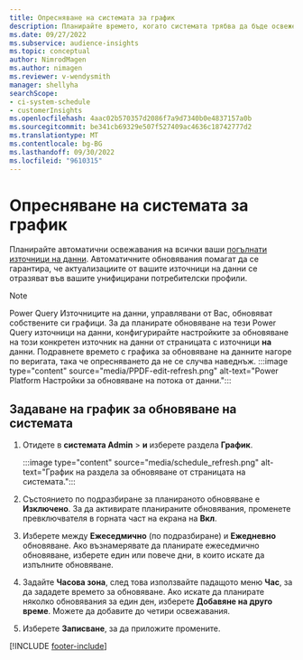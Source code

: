 ```yaml
---
title: Опресняване на системата за график
description: Планирайте времето, когато системата трябва да бъде освежена
ms.date: 09/27/2022
ms.subservice: audience-insights
ms.topic: conceptual
author: NimrodMagen
ms.author: nimagen
ms.reviewer: v-wendysmith
manager: shellyha
searchScope:
- ci-system-schedule
- customerInsights
ms.openlocfilehash: 4aac02b570357d2086f7a9d7340b0e4837157a0b
ms.sourcegitcommit: be341cb69329e507f527409ac4636c18742777d2
ms.translationtype: MT
ms.contentlocale: bg-BG
ms.lasthandoff: 09/30/2022
ms.locfileid: "9610315"
---
```

# <a name="schedule-system-refresh"></a>Опресняване на системата за график

Планирайте автоматични освежавания на всички ваши [погълнати източници на данни](data-sources.md). Автоматичните обновявания помагат да се гарантира, че актуализациите от вашите източници на данни се отразяват във вашите унифицирани потребителски профили.

> [!NOTE]
> Power Query Източниците на данни, управлявани от Вас, обновяват собствените си графици. За да планирате обновяване на тези Power Query източници на данни, конфигурирайте настройките за обновяване на този конкретен източник на данни от страницата с източници **на** данни. Подравнете времето с графика за обновяване на данните нагоре по веригата, така че опресняването да не се случва наведнъж.
> :::image type="content" source="media/PPDF-edit-refresh.png" alt-text="Power Platform Настройки за обновяване на потока от данни.":::

## <a name="set-system-refresh-schedule"></a>Задаване на график за обновяване на системата

1. Отидете в **системата Admin** > **и** изберете раздела **График**.

   :::image type="content" source="media/schedule_refresh.png" alt-text="График на раздела за обновяване от страницата на системата.":::

1. Състоянието по подразбиране за планираното обновяване е **Изключено**. За да активирате планираните обновявания, променете превключвателя в горната част на екрана на **Вкл**.

1. Изберете между **Ежеседмично** (по подразбиране) и **Ежедневно** обновяване. Ако възнамерявате да планирате ежеседмично обновяване, изберете един или повече дни, в които искате да изпълните обновяване.

1. Задайте **Часова зона**, след това използвайте падащото меню **Час**, за да зададете времето за обновяване. Ако искате да планирате няколко обновявания за един ден, изберете **Добавяне на друго време**. Можете да добавите до четири освежавания.

1. Изберете **Записване**, за да приложите промените.

[!INCLUDE [footer-include](includes/footer-banner.md)]
